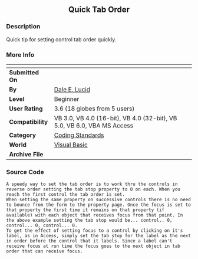 ﻿<div align="center">

## Quick Tab Order


</div>

### Description

Quick tip for setting control tab order quickly.
 
### More Info
 


<span>             |<span>
---                |---
**Submitted On**   |
**By**             |[Dale E\. Lucid](https://github.com/Planet-Source-Code/PSCIndex/blob/master/ByAuthor/dale-e-lucid.md)
**Level**          |Beginner
**User Rating**    |3.6 (18 globes from 5 users)
**Compatibility**  |VB 3\.0, VB 4\.0 \(16\-bit\), VB 4\.0 \(32\-bit\), VB 5\.0, VB 6\.0, VBA MS Access
**Category**       |[Coding Standards](https://github.com/Planet-Source-Code/PSCIndex/blob/master/ByCategory/coding-standards__1-43.md)
**World**          |[Visual Basic](https://github.com/Planet-Source-Code/PSCIndex/blob/master/ByWorld/visual-basic.md)
**Archive File**   |[](https://github.com/Planet-Source-Code/dale-e-lucid-quick-tab-order__1-23587/archive/master.zip)





### Source Code

```
A speedy way to set the tab order is to work thru the controls in reverse order setting the tab stop property to 0 on each. When you reach the first control the tab order is set.
When setting the same property on successive controls there is no need to bounce from the form to the property page. Once the focus is set to that property the first time it remains on that property (if available) with each object that receives focus from that point. In the above example setting the tab stop would be... control.. 0, control... 0, control... 0.
To get the effect of setting focus to a control by clicking on it's label, as in Access, simply set the tab stop for the label as the next in order before the control that it labels. Since a label can't receive focus at run time the focus goes to the next object in tab order that can receive focus.
```

